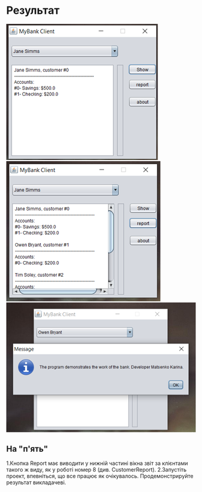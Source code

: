 # Результат 
![](Show.png)
![](Report.png)
![](About.png)

## На "п'ять"
1.Кнопка Report має виводити у нижній частині вікна звіт за клієнтами такого ж виду, як у роботі номер 8 (див. CustomerReport).
2.Запустіть проект, впевніться, що все працює як очікувалось. Продемонстрируйте результат викладачеві.
